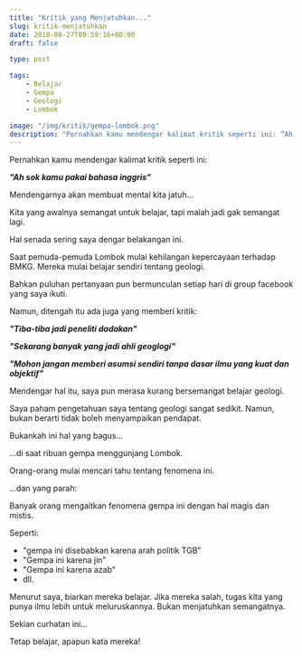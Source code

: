 ```yaml
---
title: "Kritik yang Menjatuhkan..."
slug: kritik-menjatuhkan
date: 2018-08-27T09:59:16+08:00
draft: false

type: post

tags:
    - Belajar
    - Gempa
    - Geologi
    - Lombok

image: "/img/kritik/gempa-lombok.png"
description: "Pernahkan kamu mendengar kalimat kritik seperti ini: “Ah sok kamu pakai bahasa inggris”"
---
```


Pernahkan kamu mendengar kalimat kritik seperti ini:

***"Ah sok kamu pakai bahasa inggris"***

Mendengarnya akan membuat mental kita jatuh...

Kita yang awalnya semangat untuk belajar,
tapi malah jadi gak semangat lagi.

Hal senada sering saya dengar belakangan ini.

Saat pemuda-pemuda Lombok mulai kehilangan kepercayaan
terhadap BMKG. Mereka mulai belajar sendiri tentang geologi.

Bahkan puluhan pertanyaan pun bermunculan setiap hari 
di group facebook yang saya ikuti.

Namun, ditengah itu ada juga yang memberi kritik:

***"Tiba-tiba jadi peneliti dadakan"***

***"Sekarang banyak yang jadi ahli geoglogi"***

***"Mohon jangan memberi asumsi sendiri tanpa dasar ilmu yang kuat dan objektif"***

Mendengar hal itu, saya pun merasa kurang bersemangat belajar geologi.

Saya paham pengetahuan saya tentang geologi sangat sedikit.
Namun, bukan berarti tidak boleh menyampaikan pendapat.

Bukankah ini hal yang bagus...

...di saat ribuan gempa menggunjang Lombok.

Orang-orang mulai mencari tahu tentang fenomena ini.

...dan yang parah:

Banyak orang mengaitkan fenomena gempa ini dengan
hal magis dan mistis. 

Seperti:

- "gempa ini disebabkan karena arah politik TGB"
- "Gempa ini karena jin"
- "Gempa ini karena azab"
- dll.

Menurut saya, biarkan mereka belajar. Jika mereka salah,
tugas kita yang punya ilmu lebih untuk meluruskannya.
Bukan menjatuhkan semangatnya.

Sekian curhatan ini...

Tetap belajar, apapun kata mereka!